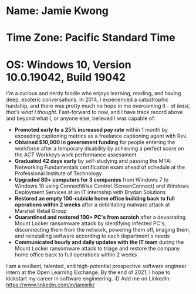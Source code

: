 # **Name**: Jamie Kwong  
# **Time Zone**: Pacific Standard Time  
# **OS**: Windows 10, Version 10.0.19042, Build 19042

I'm a curious and nerdy foodie who enjoys learning, reading, and having deep, esoteric conversations. In 2014, I experienced a catastrophic hardship, and there was pretty much no hope in me overcoming it - *at least, that’s what I thought*. Fast-forward to now, and I have track record above and beyond what I, or anyone else, believed I was capable of:

* **Promoted early to a 25% increased pay rate** within 1 month by exceeding captioning metrics as a freelance captioning agent with Rev.  
* **Obtained $10,000 in government funding** for people entering the workforce after a temporary disability by achieving a perfect score on the ACT Workkeys work performance assessment  
* **Graduated 42 days early** by self-studying and passing the MTA: Networking Fundamentals certification exam ahead of schedule at the Professional Institute of Technology  
* **Upgraded 80+ computers for 3 companies** from Windows 7 to Windows 10 using ConnectWise Control (ScreenConnect) and Windows Deployment Services at an IT internship with Brydan Solutions  
* **Restored an empty 100-cubicle home office building back to full operations within 2 weeks** after a debilitating malware attack at Marshall Retail Group  
* **Quarantined and restored 100+ PC's from scratch** after a devastating Mount Locker ransomware attack by identifying infected PC's, disconnecting them from the network, powering them off, imaging them, and reinstalling software according to each department's needs  
* **Communicated hourly and daily updates with the IT team** during the Mount Locker ransomware attack to triage and restore the company home office back to full operations within 2 weeks

I am a resilient, talented, and high-potential prospective software engineer intern at the Open Learning Exchange. By the end of 2021, I hope to kickstart my career in software engineering. :D Add me on LinkedIn: <a>https://www.linkedin.com/in/jamielk/</a>

